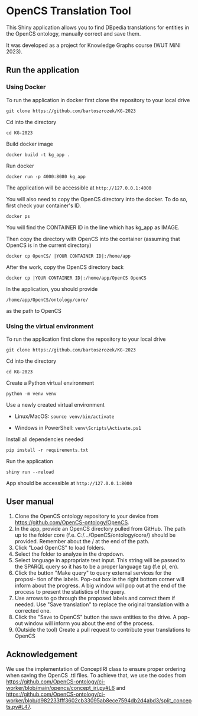 # OpenCS Translation Tool

This Shiny application allows you to find DBpedia translations for entities in the OpenCS ontology, manually correct and save them.

It was developed as a project for Knowledge Graphs course (WUT MiNI 2023).


## Run the application

### Using Docker

To run the application in docker first clone the repository to your local drive

`git clone https://github.com/bartoszrozek/KG-2023`

Cd into the directory

`cd KG-2023`

Build docker image

`docker build -t kg_app .`

Run docker

`docker run -p 4000:8080 kg_app`

The application will be accessible at `http://127.0.0.1:4000`

You will also need to copy the OpenCS directory into the docker. To do so, first check your container's ID.

`docker ps`

You will find the CONTAINER ID in the line which has kg_app as IMAGE.

Then copy the directory with OpenCS into the container (assuming that OpenCS is in the current directory)

`docker cp OpenCS/ |YOUR CONTAINER ID|:/home/app`

After the work, copy the OpenCS directory back

`docker cp |YOUR CONTAINER ID|:/home/app/OpenCS OpenCS`

In the application, you should provide 

`/home/app/OpenCS/ontology/core/`

as the path to OpenCS

### Using the virtual environment
To run the application first clone the repository to your local drive

`git clone https://github.com/bartoszrozek/KG-2023`

Cd into the directory

`cd KG-2023`

Create a Python virtual environment

`python -m venv venv`

Use a newly created virtual environment

- Linux/MacOS:
`source venv/bin/activate`

- Windows in PowerShell:
`venv\Scripts\Activate.ps1`

Install all dependencies needed

`pip install -r requirements.txt`

Run the application

`shiny run --reload`

App should be accessible at `http://127.0.0.1:8000`

## User manual

1. Clone the OpenCS ontology repository to your device from https://github.com/OpenCS-ontology/OpenCS.
2. In the app, provide an OpenCS directory pulled from GitHub. The path up to the folder core (f.e. C:/.../OpenCS/ontology/core/) should be provided. Remember about the / at the end of the path.
3. Click "Load OpenCS" to load folders.
4. Select the folder to analyze in the dropdown.
5. Select language in appropriate text input. This string will be passed to
the SPARQL query so it has to be a proper language tag (f.e pl, en).
6. Click the button "Make query" to query external services for the proposi-
tion of the labels. Pop-out box in the right bottom corner will inform
about the progress. A big window will pop out at the end of the
process to present the statistics of the query.
7. Use arrows to go through the proposed labels and correct them if
needed. Use "Save translation" to replace the original translation with a
corrected one.
8. Click the "Save to OpenCS" button the save entities to the drive. A
pop-out window will inform you about the end of the process.
9. (Outside the tool) Create a pull request to contribute your translations to OpenCS



## Acknowledgement

We use the implementation of ConceptIRI class to ensure proper ordering when saving the OpenCS .ttl files. To achieve that, we use the codes from https://github.com/OpenCS-ontology/ci-worker/blob/main/opencs/concept_iri.py#L6 and https://github.com/OpenCS-ontology/ci-worker/blob/d982233fff3602cb33095ab8ece7594db2d4abd3/split_concepts.py#L47.



